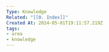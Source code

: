 ```yaml
---
Type: Knowledge
Related: "[[0. Index]]"
Created At: 2024-05-01T19:11:57.219Z
tags:
- area
- knowledge
---
```

